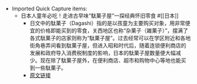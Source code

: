 - Imported Quick Capture items:
    - 日本人童年必吃！走进古早味“駄菓子屋”一探经典怀旧零食  #[[日本]]
        - 日文中的駄菓子（Dagashi）指的是以孩童为主要购买对象，用非常便宜的价格即能买到的零食，关西地区也称“杂菓子（雑菓子）”，摆满了各式駄菓子的店家则称为“駄菓子屋”。过去经常可以在学区附近和各地街角巷弄间看到駄菓子屋，但进入昭和时代后，随着连锁便利商店的发展和政府导入消费税制度的影响，日本的駄菓子屋数量便大幅减少。现在除了駄菓子屋外，在便利商店、超市和购物中心等地也能买到一些駄菓子。
        - [原文链接](https://www.tsunagujapan.com/zh-hans/japanese-dagashi/)
